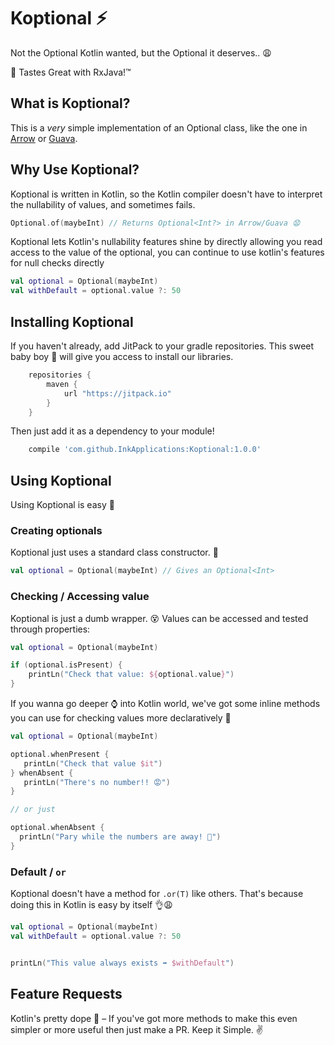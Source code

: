 Koptional ⚡️
=========

Not the Optional Kotlin wanted, but the Optional it deserves.. 😩

🍻 Tastes Great with RxJava!™

What is Koptional?
------------------

This is a *very* simple implementation of an Optional class, like the one in
[Arrow] or [Guava].

[Arrow]: https://github.com/android10/arrow/blob/master/src/main/java/com/fernandocejas/arrow/optional/Optional.java
[Guava]: https://github.com/google/guava/blob/master/guava/src/com/google/common/base/Optional.java

Why Use Koptional?
------------------

Koptional is written in Kotlin, so the Kotlin compiler doesn't have to interpret
the nullability of values, and sometimes fails.

```kotlin
Optional.of(maybeInt) // Returns Optional<Int?> in Arrow/Guava 😧
```

Koptional lets Kotlin's nullability features shine by directly allowing you
read access to the value of the optional, you can continue to use kotlin's
features for null checks directly

```kotlin
val optional = Optional(maybeInt)
val withDefault = optional.value ?: 50
```

Installing Koptional
--------------------

If you haven't already, add JitPack to your gradle repositories.
This sweet baby boy 👶 will give you access to install our libraries.

```groovy
    repositories {
        maven {
            url "https://jitpack.io"
        }
    }
```

Then just add it as a dependency to your module!

```groovy
    compile 'com.github.InkApplications:Koptional:1.0.0'
```

Using Koptional
---------------

Using Koptional is easy 🍰

### Creating optionals

Koptional just uses a standard class constructor. 👷‍

```kotlin
val optional = Optional(maybeInt) // Gives an Optional<Int>
```

### Checking / Accessing value

Koptional is just a dumb wrapper. 😵
Values can be accessed and tested through properties:

```kotlin
val optional = Optional(maybeInt)

if (optional.isPresent) {
    printLn("Check that value: ${optional.value}")
}
```

If you wanna go deeper ⌚ into Kotlin world, we've got some inline methods you
can use for checking values more declaratively 📢
 
 ```kotlin
val optional = Optional(maybeInt)

optional.whenPresent {
    printLn("Check that value $it")
} whenAbsent {
    printLn("There's no number!! 😡")
}

// or just

optional.whenAbsent {
   printLn("Pary while the numbers are away! 🎉")
}
```

### Default / `or`

Koptional doesn't have a method for `.or(T)` like others.
That's because doing this in Kotlin is easy by itself 👌😩

```kotlin
val optional = Optional(maybeInt)
val withDefault = optional.value ?: 50


printLn("This value always exists ➡ $withDefault")
```

## Feature Requests

Kotlin's pretty dope 🤑 – If you've got more methods to make this even
simpler or more useful then just make a PR. Keep it Simple. ✌
